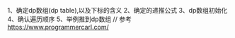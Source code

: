 1、确定dp数组(dp table),以及下标的含义
2、确定的递推公式
3、dp数组初始化
4、确认遍历顺序
5、举例推到dp数组
// 参考 https://www.programmercarl.com/